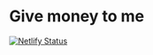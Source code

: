# Give money to me

[![Netlify Status](https://api.netlify.com/api/v1/badges/1945adf5-cda6-4ac8-86b2-c19ede389ae8/deploy-status)](https://app.netlify.com/sites/give-money-to-me/deploys)
